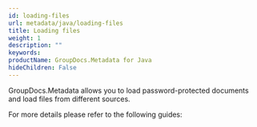 ```yaml
---
id: loading-files
url: metadata/java/loading-files
title: Loading files
weight: 1
description: ""
keywords: 
productName: GroupDocs.Metadata for Java
hideChildren: False
---
```

GroupDocs.Metadata allows you to load password-protected documents and load files from different sources.

For more details please refer to the following guides:

